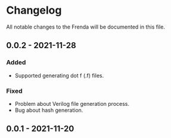 # Changelog

All notable changes to the Frenda will be documented in this file.

## 0.0.2 - 2021-11-28

### Added

* Supported generating dot f (.f) files.

### Fixed

* Problem about Verilog file generation process.
* Bug about hash generation.

## 0.0.1 - 2021-11-20
